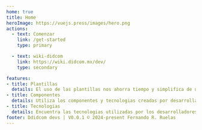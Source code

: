 ```yaml
---
home: true
title: Home
heroImage: https://vuejs.press/images/hero.png
actions:
  - text: Comenzar
    link: /get-started
    type: primary

  - text: wiki-didcom
    link: https://wiki.didcom.mx/dev/
    type: secondary

features:
- title: Plantillas
  details: El uso de las plantillas nos ahorra tiempo y simplifica de una manera efectiva nuestro trabajo y a su vez hace que nuestros proyectos sigan la misma estructura
- title: Componentes
  details: Utiliza los componentes y tecnologias creadas por desarrolladores de didcom, colabora en crear cosas que podamos reutilizar.
- title: Tecnologias
  details: Encuentra las tecnologias utilizadas por los desarrolladores de didcom para poder tener una referencia o un camino para tu proyecto.
footer: Ddidcom devs | V0.0.1 © 2024-present Fernando R. Ruelas
---
```



[default-theme-home]: https://vuejs.press/reference/default-theme/frontmatter.html#home-page
